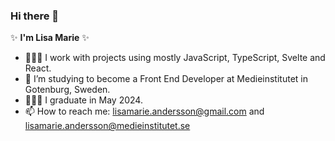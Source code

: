 ### Hi there 👋

✨ **I'm Lisa Marie** ✨ 

- 👩🏻‍💻 I work with projects using mostly JavaScript, TypeScript, Svelte and React.
- 🌱 I’m studying to become a Front End Developer at Medieinstitutet in Gotenburg, Sweden. 
- 👩🏻‍🎓 I graduate in May 2024.
- 📫 How to reach me: lisamarie.andersson@gmail.com and lisamarie.andersson@medieinstitutet.se
